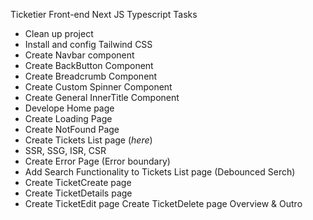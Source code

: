 Ticketier Front-end Next JS Typescript
Tasks

- Clean up project
- Install and config Tailwind CSS
- Create Navbar component
- Create BackButton Component
- Create Breadcrumb Component
- Create Custom Spinner Component
- Create General InnerTitle Component
- Develope Home page
- Create Loading Page
- Create NotFound Page
- Create Tickets List page (_here_)
- SSR, SSG, ISR, CSR
- Create Error Page (Error boundary)
- Add Search Functionality to Tickets List page (Debounced Serch)
- Create TicketCreate page
- Create TicketDetails page
- Create TicketEdit page
  Create TicketDelete page
  Overview & Outro
